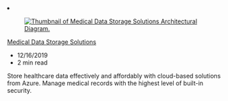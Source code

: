 <!-- This file is automatically generated by build/architectures/build_index.py. Any updates will be lost. -->

<!-- markdownlint-disable MD033 -->

<li class="grid-item item-column" data-categories="Storage ">
<article class="card">
    <div class="card-header has-margin-bottom-none" aria-hidden="true">
        <figure class="image diagram has-height-175 has-overflow-hidden level">
            <a href="/azure/architecture/solution-ideas/articles/medical-data-storage"><img src="/azure/architecture/browse/thumbs/medical-data-storage.png" class="diagram" alt="Thumbnail of Medical Data Storage Solutions Architectural Diagram." data-linktype="relative-path"></a>
        </figure>
    </div>
    <div class="card-content">
        <a class="card-content-title has-margin-top-none" href="/azure/architecture/solution-ideas/articles/medical-data-storage">
            <p>Medical Data Storage Solutions</p>
        </a>
        <ul class="card-content-metadata">
            <li>12/16/2019</li>
            <li>2 min read</li>
        </ul>
        <p class="card-content-description">Store healthcare data effectively and affordably with cloud-based solutions from Azure. Manage medical records with the highest level of built-in security.</p>
        <div class="bottom-to-top-fade is-hidden-mobile"></div>
    </div>
</article>
</li>
